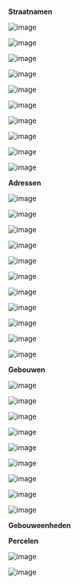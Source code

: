 **Straatnamen**

![image](https://user-images.githubusercontent.com/49196256/230013500-fd5b276a-e295-4a24-8ff4-4fc8e1e00370.png)

![image](https://user-images.githubusercontent.com/49196256/230012587-a847ac53-1d41-4732-b056-8313de193947.png)

![image](https://user-images.githubusercontent.com/49196256/230012610-8989a3b7-7f6d-42c8-83b8-5b5910adbe8d.png)

![image](https://user-images.githubusercontent.com/49196256/230012638-93df0114-0f4b-486d-923e-8c7f433e7f9e.png)

![image](https://user-images.githubusercontent.com/49196256/230012924-4971d048-49c0-40db-b286-405cbcd16ce5.png)

![image](https://user-images.githubusercontent.com/49196256/230012943-704e20d1-d939-4d38-b9ef-b711c9f2d2ee.png)

![image](https://user-images.githubusercontent.com/49196256/230012976-ee52c93f-265e-4f92-aebd-a6b329aa6918.png)

![image](https://user-images.githubusercontent.com/49196256/229767761-962a8a12-9432-4b95-8d41-4970b36d3241.png)

![image](https://user-images.githubusercontent.com/49196256/230013267-e7baf9dc-e728-4ea5-98b2-003e54886f0e.png)

![image](https://user-images.githubusercontent.com/49196256/230013319-5032f3ce-6c49-4bad-ac60-0dd12f35f67d.png)



**Adressen**

![image](https://user-images.githubusercontent.com/49196256/230019084-52348ad6-32f3-4cce-91eb-1f89186f29b3.png)

![image](https://user-images.githubusercontent.com/49196256/230019118-27b12a19-30ee-451d-a2be-1a1df0a51aa2.png)

![image](https://user-images.githubusercontent.com/49196256/230019187-49da849f-5149-4d72-8239-b2686b3c4955.png)

![image](https://user-images.githubusercontent.com/49196256/230021742-e8e162ed-7aed-4eea-bc18-54f4b824bda8.png)

![image](https://user-images.githubusercontent.com/49196256/230021787-256c8bc5-9420-46e8-be0a-56ea6a55f675.png)

![image](https://user-images.githubusercontent.com/49196256/230021831-abdf6aa9-2716-47b2-943d-6163b5c7d3d7.png)

![image](https://user-images.githubusercontent.com/49196256/230023592-e4f5936a-6de8-4948-a806-dcdbfc72dbb5.png)

![image](https://user-images.githubusercontent.com/49196256/230023688-b3aa4e31-3763-4fec-b0fd-5c0cf30a9b89.png)

![image](https://user-images.githubusercontent.com/49196256/230024850-b30397f7-6fff-4c22-887a-abc9a81bade6.png)

![image](https://user-images.githubusercontent.com/49196256/230025148-561c1cea-2239-4422-9445-97a616cf3279.png)

![image](https://user-images.githubusercontent.com/49196256/230024911-8812c8ac-2a66-46cd-addb-7c88828b25db.png)





**Gebouwen**

![image](https://user-images.githubusercontent.com/49196256/229729126-0e4caee5-21ef-48a9-99c2-78f85477549c.png)

![image](https://user-images.githubusercontent.com/49196256/230010994-7929fbea-3d57-44cc-b7a2-1836871c06c7.png)

![image](https://user-images.githubusercontent.com/49196256/230011054-e6eec692-f187-4cb2-a669-6219c95ecbf7.png)

![image](https://user-images.githubusercontent.com/49196256/230011105-964604fb-a3d0-4418-994a-53ae14611d70.png)

![image](https://user-images.githubusercontent.com/49196256/230011876-8fb21edb-b02b-4aa2-8311-cb8658edf870.png)

![image](https://user-images.githubusercontent.com/49196256/230011666-9094cc09-84b3-4812-b7c7-e7c0ec4af738.png)

![image](https://user-images.githubusercontent.com/49196256/230011724-fd69bf1e-7bbf-41e2-b002-d70900f0cbca.png)

![image](https://user-images.githubusercontent.com/49196256/229993072-d66ba472-21fe-409a-91e9-0966a4fc30a2.png)

![image](https://user-images.githubusercontent.com/49196256/230011953-211a64cd-edb6-42cf-acb4-d15bb62caa4f.png)


**Gebouweenheden**

**Percelen**

![image](https://user-images.githubusercontent.com/49196256/230010591-fa2edaf5-f5b5-4e26-b0ac-c3b9df062d4f.png)

![image](https://user-images.githubusercontent.com/49196256/230001694-e6f0f686-4e0f-4f31-95b5-7d11fec3c9f0.png)



